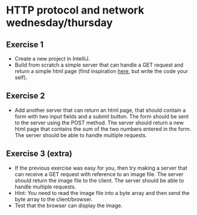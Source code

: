 # HTTP protocol and network wednesday/thursday

## Exercise 1 
- Create a new project in IntelliJ.
- Build from scratch a simple server that can handle a GET request and return a simple html page (find inspiration [here](https://github.com/HartmannDemoCode/NetworkDemo), but write the code your self). 

## Exercise 2
- Add another server that can return an html page, that should contain a form with two input fields and a submit button. The form should be sent to the server using the POST method. The server should return a new html page that contains the sum of the two numbers entered in the form. The server should be able to handle multiple requests.

## Exercise 3 (extra)
- If the previous exercise was easy for you, then try making a server that can receive a GET request with reference to an image file. The server should return the image file to the client. The server should be able to handle multiple requests.
- Hint: You need to read the image file into a byte array and then send the byte array to the client/browser.
- Test that the browser can display the image.